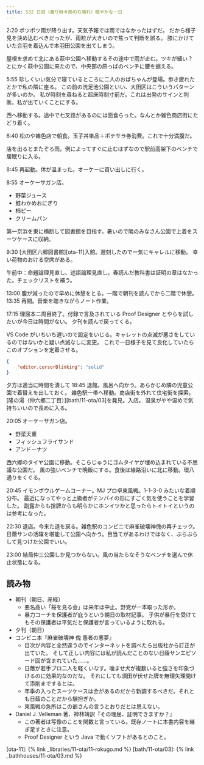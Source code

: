 ```yaml
---
title: 532 日目（曇り時々雨のち晴れ）穏やかな一日
---
```


2:20 ポツポツ雨が降り出す。天気予報では雨ではなかったはずだ。
だから様子見を決め込むべきだったが、雨粒が大きいので焦って判断を誤る。
膝にかけていた合羽を着込んで本羽田公園を出てしまう。

屋根を求めて北にある萩中公園へ移動するその途中で雨が止む。ツキが細い？
とにかく萩中公園に来たので、中央部の原っぱのベンチに腰を据える。

5:55 珍しくいい気分で寝ているところに二人のおばちゃんが登場。歩き疲れたとかで私の隣に座る。
この前の洗足池公園といい、大田区はこういうパターンが多いのか。
私が時刻を尋ねると起床時刻寸前だ。これは出発のサインと判断。私が出ていくことにする。

西へ移動する。途中で七叉路があるのには面食らった。なんとか雑色商店街にたどり着く。

6:40 松のや雑色店で朝食。玉子丼単品＋ポテサラ券消費。これで十分満腹だ。

店を出るとまたぞろ雨。例によってすぐに止むはずなので駅前高架下のベンチで居眠りに入る。

8:45 再起動。体が温まった。オーケーに買い出しに行く。

8:55 オーケーサガン店。

* 野菜ジュース
* 鮭わかめおにぎり
* 柿ピー
* クリームパン

第一京浜を東に横断して図書館を目指す。暑いので隣のみなさん公園で上着をスーツケースに収納。

9:30 [大田区六郷図書館][ota-11]入館。遅刻したので一気にキャレルに移動。
幸い荷物のおける空席がある。

午前中：命題論理見直し、述語論理見直し。春読んだ教科書は証明の章はなかった。チェックリストを補う。

13:00 腹が減ったので早めに休憩をとる。一階で朝刊を読んでから二階で休憩。
13:35 再開。音楽を聴きながらノート作業。

17:15 理屈本二周目終了。付録で言及されている Proof Designer とやらを試したいが今日は時間がない。
夕刊を読んで戻ってくる。

VS Code がいちいち遅いので設定をいじる。キャレットの点滅が悪さをしているのではないかと疑い点滅なしに変更。
これで一日様子を見て良化していたらこのオプションを定着させる。

```json
{
    "editor.cursorBlinking": "solid"
}
```

夕方は適当に時間を潰して 18:45 退館。風呂へ向かう。あらかじめ隣の児童公園で着替えを出しておく。
雑色駅一帯へ移動。商店街を外れて住宅街を探索。[隆の湯（仲六郷二丁目）][bath/11-ota/03]を発見。入店。
温泉がやや温めで気持ちいいので長めに入る。

20:05 オーケーサガン店。

* 野菜天重
* フィッシュフライサンド
* アンドーナツ

西六郷のタイヤ公園に移動。そこらじゅうにゴムタイヤが埋め込まれている不思議な公園だ。
風の強いベンチで晩飯にする。食後は線路沿いに北に移動。環八通りをくぐる。

20:45 イモンボウルゲームコーナー。MJ プロ卓東風戦。1-1-3-0 みたいな着順分布。
最近になってやっと上級者がテンパイの形にすごく気を使うことを学習した。
副露からも捨牌からも明らかにホンイツかと思ったらトイトイというのは参考になった。

22:30 退店。今来た道を戻る。雑色駅のコンビニで麻雀破壊神傀の再チェック。
日蔭サンの活躍を堪能して公園へ向かう。目当てがあるわけではなく、ぶらぶらして見つけた公園でいい。

23:00 結局仲三公園しか見つからない。風の当たらなそうなベンチを選んで休止状態になる。

## 読み物

* 朝刊（朝日、産経）
  * 悪名高い「桜を見る会」は来年は中止。野党が一本取った形か。
  * 暴力コーチを保護者が庇うという朝日の取材記事。
    子供が暴行を受けてもその保護者は平気だと保護者が言っているように取れる。
* 夕刊（朝日）
* コンビニ本『麻雀破壊神 傀 愚者の悪夢』
  * 目次が内容と全然違うのでインターネットを調べたら出版社から訂正が出ていた。
    そして正しい内容には私が読んだことのない日蔭サンエピソード回が含まれていた……。
  * 日蔭が若手プロ二人を軽くいなす。噛ませ犬が複数いると強さを印象づけるのに効果的なのだな。
    それにしても須田が伏せた牌を無理矢理開けて添削までするとは。
  * 年季の入ったスーツケースは金があるのだから新調するべきだ。それとも日蔭のことだから験担ぎか。
  * 東風戦の急所はこの爺さんの言うとおりだとは思えない。
* Daniel J. Velleman 著、神林靖訳『その理屈、証明できますか？』
  * この著者は写像のことを関数と言っている。既存ノートに本書内容を継ぎ足すときに注意。
  * Proof Designer という Java で動くソフトがあるとのこと。

[ota-11]: {% link _libraries/11-ota/11-rokugo.md %}
[bath/11-ota/03]: {% link _bathhouses/11-ota/03.md %}
